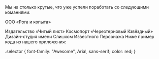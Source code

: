 Мы на столько крутые, что уже успели поработать со следующими команиями:

ООО «Рога и копыта»

Издательство «Читый лист» Космопорт «Черезтерновый Кзвёздный» Дизайн-студия имени Слишком Известного Персонажа Ниже пример кода из нашего приложения:

.selector {
  font-family: "Awesome", Arial, sans-serif;
  color: red;
}
